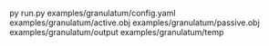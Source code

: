 py run.py examples/granulatum/config.yaml examples/granulatum/active.obj examples/granulatum/passive.obj examples/granulatum/output examples/granulatum/temp